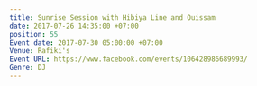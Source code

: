 ```yaml
---
title: Sunrise Session with Hibiya Line and Ouissam
date: 2017-07-26 14:35:00 +07:00
position: 55
Event date: 2017-07-30 05:00:00 +07:00
Venue: Rafiki's
Event URL: https://www.facebook.com/events/106428986689993/
Genre: DJ
---
```


